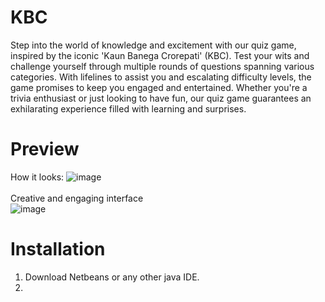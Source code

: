 # KBC
Step into the world of knowledge and excitement with our quiz game, inspired by the iconic 'Kaun Banega Crorepati' (KBC). Test your wits and challenge yourself through multiple rounds of questions spanning various categories. With lifelines to assist you and escalating difficulty levels, the game promises to keep you engaged and entertained. Whether you're a trivia enthusiast or just looking to have fun, our quiz game guarantees an exhilarating experience filled with learning and surprises.
# Preview
How it looks:
![image](https://github.com/Sandy-GT/KBC/assets/173798200/0ba1f58b-b1f3-4fb7-a8e4-cbcb370c3628)<br><br>
Creative and engaging interface<br>
![image](https://github.com/Sandy-GT/KBC/assets/173798200/080cea22-691e-46ba-a452-dbbdc389d831)
# Installation
1. Download Netbeans or any other java IDE.
2. 
